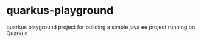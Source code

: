 # quarkus-playground
quarkus playground project for building a simple java ee project running on Quarkus
